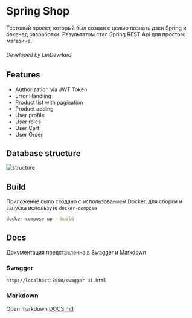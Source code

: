 # Spring Shop
Тестовый проект, который был создан с целью познать дзен Spring и бэкенед разработки. Результатом стал Spring REST Api для простого магазина.
###### Developed by LinDevHard


## Features
 - Authorization via JWT Token
 - Error Handling
 - Product list with pagination 
 - Product adding 
 - User profile
 - User roles
 - User Cart 
 - User Order
  
  ## Database structure
![structure][database_structure]





## Build
Приложение было создано с использованием Docker, для сборки и запуска используте `docker-compose`
```bash
docker-compose up --build
```

## Docs
Документация представленна в Swagger и Markdown
### Swagger

```url
http://localhost:8080/swagger-ui.html
```

### Markdown
Open markdown [DOCS.md]



[DOCS.md]: https://gitlab.com/LinDevHard/demo-spring-shop/docs/DOCS.md
[database_structure]: https://gitlab.com/LinDevHard/demo-spring-shop/pic/db.png
